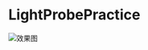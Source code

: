 # LightProbePractice
![效果图](https://github.com/ZhangQR/GlobalEnvironmentPractice/raw/master/LightProbePractice/LightProbe.gif)  

